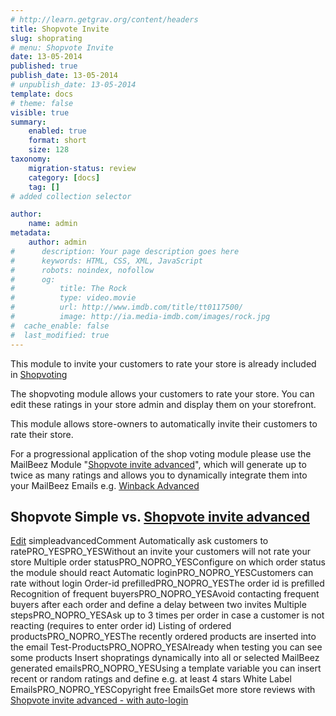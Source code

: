 ```yaml
---
# http://learn.getgrav.org/content/headers
title: Shopvote Invite
slug: shoprating
# menu: Shopvote Invite
date: 13-05-2014
published: true
publish_date: 13-05-2014
# unpublish_date: 13-05-2014
template: docs
# theme: false
visible: true
summary:
    enabled: true
    format: short
    size: 128
taxonomy:
    migration-status: review
    category: [docs]
    tag: []
# added collection selector

author:
    name: admin
metadata:
    author: admin
#      description: Your page description goes here
#      keywords: HTML, CSS, XML, JavaScript
#      robots: noindex, nofollow
#      og:
#          title: The Rock
#          type: video.movie
#          url: http://www.imdb.com/title/tt0117500/
#          image: http://ia.media-imdb.com/images/rock.jpg
#  cache_enable: false
#  last_modified: true
---
```


This module to invite your customers to rate your store is already included in [Shopvoting](http://www.mailbeez.com/documentation/configbeez/config_shopvoting/)

The shopvoting module allows your customers to rate your store. You can edit these ratings in your store admin and display them on your storefront.

This module allows store-owners to automatically invite their customers to rate their store.

For a progressional application of the shop voting module please use the MailBeez Module "[Shopvote invite advanced](http://www.mailbeez.com/documentation/mailbeez/shoprating_advanced/ "shop voting advanced")", which will generate up to twice as many ratings and allows you to dynamically integrate them into your MailBeez Emails e.g. [Winback Advanced](http://www.mailbeez.com/documentation/mailbeez/winback_advanced/)

## Shopvote Simple vs. [Shopvote invite advanced](http://www.mailbeez.com/documentation/mailbeez/shoprating_advanced/ "shop voting advanced")

  [Edit](http://localhost/wordpress_mailbeez_EOL/wp-admin/tools.php?page=wp-table-reloaded&action=edit&table_id=13 "Edit") simpleadvancedComment Automatically ask customers to ratePRO\_YESPRO\_YESWithout an invite your customers will not rate your store Multiple order statusPRO\_NOPRO\_YESConfigure on which order status the module should react Automatic loginPRO\_NOPRO\_YESCustomers can rate without login Order-id prefilledPRO\_NOPRO\_YESThe order id is prefilled Recognition of frequent buyersPRO\_NOPRO\_YESAvoid contacting frequent buyers after each order and define a delay between two invites Multiple stepsPRO\_NOPRO\_YESAsk up to 3 times per order in case a customer is not reacting (requires to enter order id) Listing of ordered productsPRO\_NOPRO\_YESThe recently ordered products are inserted into the email Test-ProductsPRO\_NOPRO\_YESAlready when testing you can see some products Insert shopratings dynamically into all or selected MailBeez generated emailsPRO\_NOPRO\_YESUsing a template variable you can insert recent or random ratings and define e.g. at least 4 stars White Label EmailsPRO\_NOPRO\_YESCopyright free EmailsGet more store reviews with [Shopvote invite advanced - with auto-login](http://www.mailbeez.com/documentation/mailbeez/shoprating_advanced/ "shop voting advanced")

